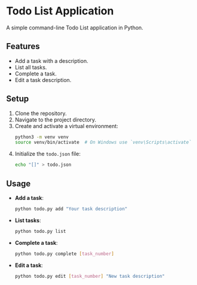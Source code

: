 # Todo List Application

A simple command-line Todo List application in Python.

## Features

- Add a task with a description.
- List all tasks.
- Complete a task.
- Edit a task description.

## Setup

1. Clone the repository.
2. Navigate to the project directory.
3. Create and activate a virtual environment:
    ```bash
    python3 -m venv venv
    source venv/bin/activate  # On Windows use `venv\Scripts\activate`
    ```
4. Initialize the `todo.json` file:
    ```bash
    echo "[]" > todo.json
    ```

## Usage

- **Add a task**:
    ```bash
    python todo.py add "Your task description"
    ```
- **List tasks**:
    ```bash
    python todo.py list
    ```
- **Complete a task**:
    ```bash
    python todo.py complete [task_number]
    ```
- **Edit a task**:
    ```bash
    python todo.py edit [task_number] "New task description"
    ```
